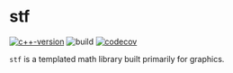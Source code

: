 # stf

[![c++-version](https://img.shields.io/badge/C++-17-gray.svg?style=flat&logo=c%2B%2B&logoColor=white&labelColor=1575F9)](https://en.cppreference.com/w/cpp/17)
![build](https://github.com/nathanstouffer/stf/actions/workflows/build.yml/badge.svg)
[![codecov](https://codecov.io/gh/nathanstouffer/stf/graph/badge.svg?token=WLB5Z8XTYE)](https://codecov.io/gh/nathanstouffer/stf)


`stf` is a templated math library built primarily for graphics.